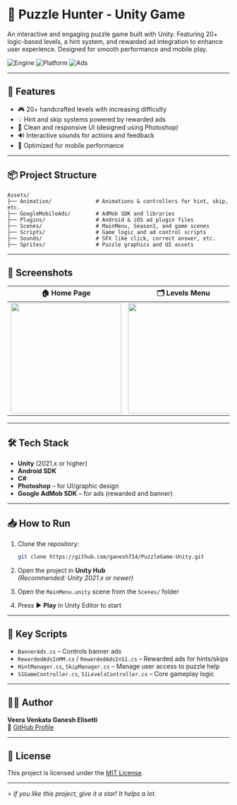 # 🧩 Puzzle Hunter - Unity Game

An interactive and engaging puzzle game built with Unity. Featuring 20+ logic-based levels, a hint system, and rewarded ad integration to enhance user experience. Designed for smooth performance and mobile play.

![Engine](https://img.shields.io/badge/Engine-Unity-000?logo=unity&logoColor=white)
![Platform](https://img.shields.io/badge/Platform-Android-green)
![Ads](https://img.shields.io/badge/Ads-Google%20Mobile%20Ads-yellow)

---

## 🚀 Features

- 🎮 20+ handcrafted levels with increasing difficulty
- 💡 Hint and skip systems powered by rewarded ads
- 🎨 Clean and responsive UI (designed using Photoshop)
- 🔊 Interactive sounds for actions and feedback
- 📱 Optimized for mobile performance

---

## 📦 Project Structure

```
Assets/
├── Animation/              # Animations & controllers for hint, skip, etc.
├── GoogleMobileAds/        # AdMob SDK and libraries
├── Plugins/                # Android & iOS ad plugin files
├── Scenes/                 # MainMenu, Season1, and game scenes
├── Scripts/                # Game logic and ad control scripts
├── Sounds/                 # SFX like click, correct answer, etc.
├── Sprites/                # Puzzle graphics and UI assets
```

---
## 📸 Screenshots

| 🏠 Home Page | 🗂️ Levels Menu | 🎮 Game Play |
|-------------|----------------|--------------|
| <img src="https://github.com/user-attachments/assets/1e048d27-8298-4f4c-81a5-d4db189bb02d" width="250"/> | <img src="https://github.com/user-attachments/assets/00af95f0-0bae-4de9-b986-8a983b0398fc" width="250"/> | <img src="https://github.com/user-attachments/assets/a5ddb4dd-8c4d-4e8e-a112-6bd68a1d14fe" width="250"/> |






---

## 🛠️ Tech Stack

- **Unity** (2021.x or higher)
- **Android SDK**
- **C#**
- **Photoshop** – for UI/graphic design
- **Google AdMob SDK** – for ads (rewarded and banner)

---

## 📥 How to Run

1. Clone the repository:
   ```bash
   git clone https://github.com/ganesh714/PuzzleGame-Unity.git
   ```

2. Open the project in **Unity Hub**  
   _(Recommended: Unity 2021.x or newer)_

3. Open the `MainMenu.unity` scene from the `Scenes/` folder

4. Press ▶️ **Play** in Unity Editor to start

---

## 🧠 Key Scripts

- `BannerAds.cs` – Controls banner ads
- `RewardedAdsInMM.cs` / `RewardedAdsInS1.cs` – Rewarded ads for hints/skips
- `HintManager.cs`, `SkipManager.cs` – Manage user access to puzzle help
- `S1GameController.cs`, `S1LevelsController.cs` – Core gameplay logic

---

## 🙋‍♂️ Author

**Veera Venkata Ganesh Elisetti**  
🔗 [GitHub Profile](https://github.com/ganesh714)

---

## 📄 License

This project is licensed under the [MIT License](LICENSE).

---

⭐️ _If you like this project, give it a star! It helps a lot._
